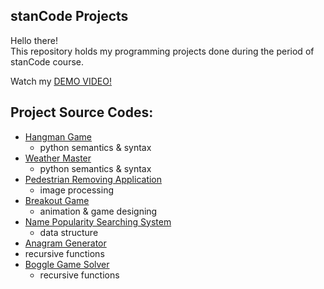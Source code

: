 ## stanCode Projects
Hello there!\
This repository holds my programming projects done during the period of stanCode course.

Watch my [DEMO VIDEO!](https://drive.google.com/drive/folders/1Gi3bn9qPW_gR0ISyGzVPLd5Bztdvd7rF?fbclid=IwAR36BW3v_bHn-Idsh-0_ROSWLwrXOzoervZId25OOzH2LX4b6FCGDfULdDg)

## Project Source Codes:
* [Hangman Game](https://github.com/Lili-Wang-Code/sc-projects/blob/main/stanCode_Projects/hangman_game/hangman.py)
  * python semantics & syntax
* [Weather Master](https://github.com/Lili-Wang-Code/sc-projects/blob/main/stanCode_Projects/weather_master/weather_master.py)
  * python semantics & syntax
* [Pedestrian Removing Application](https://github.com/Lili-Wang-Code/sc-projects/blob/main/stanCode_Projects/pedestrian_removing_application/stanCodoshop.py)
  * image processing
* [Breakout Game](https://github.com/Lili-Wang-Code/sc-projects/blob/main/stanCode_Projects/break_out_game/breakout.py)
  *  animation & game designing
* [Name Popularity Searching System](https://github.com/Lili-Wang-Code/sc-projects/blob/main/stanCode_Projects/name_searching_system/babygraphics.py)
  *  data structure
*  [Anagram Generator](https://github.com/Lili-Wang-Code/sc-projects/blob/main/stanCode_Projects/anagram_generator/anagram.py)
  *  recursive functions 
* [Boggle Game Solver](https://github.com/Lili-Wang-Code/sc-projects/blob/main/stanCode_Projects/boggle_game_solver/boggle.py) 
  * recursive functions 
